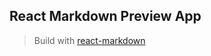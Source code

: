  ## React Markdown Preview App

 > Build with [react-markdown](https://www.npmjs.com/package/react-markdown)
 
<a href="https://ibb.co/3hK34Xd"></a>
